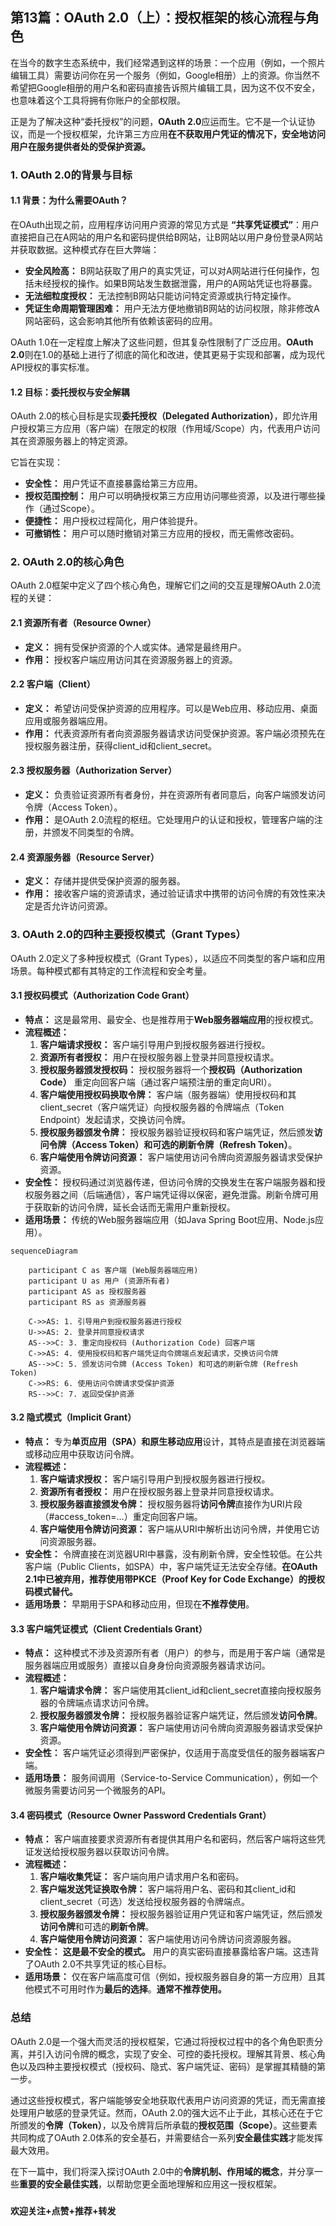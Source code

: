 ## 第13篇：OAuth 2.0（上）：授权框架的核心流程与角色

在当今的数字生态系统中，我们经常遇到这样的场景：一个应用（例如，一个照片编辑工具）需要访问你在另一个服务（例如，Google相册）上的资源。你当然不希望把Google相册的用户名和密码直接告诉照片编辑工具，因为这不仅不安全，也意味着这个工具将拥有你账户的全部权限。

正是为了解决这种“委托授权”的问题，**OAuth 2.0**应运而生。它不是一个认证协议，而是一个授权框架，允许第三方应用**在不获取用户凭证的情况下，安全地访问用户在服务提供者处的受保护资源。**

### 1. OAuth 2.0的背景与目标

#### 1.1 背景：为什么需要OAuth？

在OAuth出现之前，应用程序访问用户资源的常见方式是 **“共享凭证模式”**：用户直接把自己在A网站的用户名和密码提供给B网站，让B网站以用户身份登录A网站并获取数据。这种模式存在巨大弊端：

* **安全风险高：** B网站获取了用户的真实凭证，可以对A网站进行任何操作，包括未经授权的操作。如果B网站发生数据泄露，用户的A网站凭证也将暴露。
* **无法细粒度授权：** 无法控制B网站只能访问特定资源或执行特定操作。
* **凭证生命周期管理困难：** 用户无法方便地撤销B网站的访问权限，除非修改A网站密码，这会影响其他所有依赖该密码的应用。

OAuth 1.0在一定程度上解决了这些问题，但其复杂性限制了广泛应用。**OAuth 2.0**则在1.0的基础上进行了彻底的简化和改进，使其更易于实现和部署，成为现代API授权的事实标准。

#### 1.2 目标：委托授权与安全解耦

OAuth 2.0的核心目标是实现**委托授权（Delegated Authorization）**，即允许用户授权第三方应用（客户端）在限定的权限（作用域/Scope）内，代表用户访问其在资源服务器上的特定资源。

它旨在实现：
* **安全性：** 用户凭证不直接暴露给第三方应用。
* **授权范围控制：** 用户可以明确授权第三方应用访问哪些资源，以及进行哪些操作（通过Scope）。
* **便捷性：** 用户授权过程简化，用户体验提升。
* **可撤销性：** 用户可以随时撤销对第三方应用的授权，而无需修改密码。

### 2. OAuth 2.0的核心角色

OAuth 2.0框架中定义了四个核心角色，理解它们之间的交互是理解OAuth 2.0流程的关键：

#### 2.1 资源所有者（Resource Owner）

* **定义：** 拥有受保护资源的个人或实体。通常是最终用户。
* **作用：** 授权客户端应用访问其在资源服务器上的资源。

#### 2.2 客户端（Client）

* **定义：** 希望访问受保护资源的应用程序。可以是Web应用、移动应用、桌面应用或服务器端应用。
* **作用：** 代表资源所有者向资源服务器请求访问受保护资源。客户端必须预先在授权服务器注册，获得client_id和client_secret。

#### 2.3 授权服务器（Authorization Server）

* **定义：** 负责验证资源所有者身份，并在资源所有者同意后，向客户端颁发访问令牌（Access Token）。
* **作用：** 是OAuth 2.0流程的枢纽。它处理用户的认证和授权，管理客户端的注册，并颁发不同类型的令牌。

#### 2.4 资源服务器（Resource Server）

* **定义：** 存储并提供受保护资源的服务器。
* **作用：** 接收客户端的资源请求，通过验证请求中携带的访问令牌的有效性来决定是否允许访问资源。

### 3. OAuth 2.0的四种主要授权模式（Grant Types）

OAuth 2.0定义了多种授权模式（Grant Types），以适应不同类型的客户端和应用场景。每种模式都有其特定的工作流程和安全考量。

#### 3.1 授权码模式（Authorization Code Grant）

* **特点：** 这是最常用、最安全、也是推荐用于**Web服务器端应用**的授权模式。
* **流程概述：**
    1.  **客户端请求授权：** 客户端引导用户到授权服务器进行授权。
    2.  **资源所有者授权：** 用户在授权服务器上登录并同意授权请求。
    3.  **授权服务器颁发授权码：** 授权服务器将一个**授权码（Authorization Code）** 重定向回客户端（通过客户端预注册的重定向URI）。
    4.  **客户端使用授权码换取令牌：** 客户端（服务器端）使用授权码和其client_secret（客户端凭证）向授权服务器的令牌端点（Token Endpoint）发起请求，交换访问令牌。
    5.  **授权服务器颁发令牌：** 授权服务器验证授权码和客户端凭证，然后颁发**访问令牌（Access Token）**和可选的**刷新令牌（Refresh Token）**。
    6.  **客户端使用令牌访问资源：** 客户端使用访问令牌向资源服务器请求受保护资源。
* **安全性：** 授权码通过浏览器传递，但访问令牌的交换发生在客户端服务器和授权服务器之间（后端通信），客户端凭证得以保密，避免泄露。刷新令牌可用于获取新的访问令牌，延长会话而无需用户重新授权。
* **适用场景：** 传统的Web服务器端应用（如Java Spring Boot应用、Node.js应用）。

```mermaid 
sequenceDiagram

    participant C as 客户端 (Web服务器端应用)
    participant U as 用户 (资源所有者)
    participant AS as 授权服务器
    participant RS as 资源服务器

    C->>AS: 1. 引导用户到授权服务器进行授权
    U->>AS: 2. 登录并同意授权请求
    AS-->>C: 3. 重定向授权码 (Authorization Code) 回客户端
    C->>AS: 4. 使用授权码和客户端凭证向令牌端点发起请求，交换访问令牌
    AS-->>C: 5. 颁发访问令牌 (Access Token) 和可选的刷新令牌 (Refresh Token)
    C->>RS: 6. 使用访问令牌请求受保护资源
    RS-->>C: 7. 返回受保护资源
```
#### 3.2 隐式模式（Implicit Grant）

* **特点：** 专为**单页应用（SPA）**和**原生移动应用**设计，其特点是直接在浏览器端或移动应用中获取访问令牌。
* **流程概述：**
    1.  **客户端请求授权：** 客户端引导用户到授权服务器进行授权。
    2.  **资源所有者授权：** 用户在授权服务器上登录并同意授权请求。
    3.  **授权服务器直接颁发令牌：** 授权服务器将**访问令牌**直接作为URI片段（#access_token=...）重定向回客户端。
    4.  **客户端使用令牌访问资源：** 客户端从URI中解析出访问令牌，并使用它访问资源服务器。
* **安全性：** 令牌直接在浏览器URI中暴露，没有刷新令牌，安全性较低。在公共客户端（Public Clients，如SPA）中，客户端凭证无法安全存储。**在OAuth 2.1中已被弃用，推荐使用带PKCE（Proof Key for Code Exchange）的授权码模式替代。**
* **适用场景：** 早期用于SPA和移动应用，但现在**不推荐使用**。

#### 3.3 客户端凭证模式（Client Credentials Grant）

* **特点：** 这种模式不涉及资源所有者（用户）的参与，而是用于客户端（通常是服务器端应用或服务）直接以自身身份向资源服务器请求访问。
* **流程概述：**
    1.  **客户端请求令牌：** 客户端使用其client_id和client_secret直接向授权服务器的令牌端点请求访问令牌。
    2.  **授权服务器颁发令牌：** 授权服务器验证客户端凭证，然后颁发**访问令牌**。
    3.  **客户端使用令牌访问资源：** 客户端使用访问令牌向资源服务器请求受保护资源。
* **安全性：** 客户端凭证必须得到严密保护，仅适用于高度受信任的服务器端客户端。
* **适用场景：** 服务间调用（Service-to-Service Communication），例如一个微服务需要访问另一个微服务的API。

#### 3.4 密码模式（Resource Owner Password Credentials Grant）

* **特点：** 客户端直接要求资源所有者提供其用户名和密码，然后客户端将这些凭证发送给授权服务器以获取访问令牌。
* **流程概述：**
    1.  **客户端收集凭证：** 客户端向用户请求用户名和密码。
    2.  **客户端发送凭证换取令牌：** 客户端将用户名、密码和其client_id和client_secret（可选）发送给授权服务器的令牌端点。
    3.  **授权服务器颁发令牌：** 授权服务器验证用户凭证和客户端凭证，然后颁发**访问令牌**和可选的**刷新令牌**。
    4.  **客户端使用令牌访问资源：** 客户端使用访问令牌访问资源服务器。
* **安全性：** **这是最不安全的模式。** 用户的真实密码直接暴露给客户端。这违背了OAuth 2.0不共享凭证的核心目标。
* **适用场景：** 仅在客户端高度可信（例如，授权服务器自身的第一方应用）且其他模式不可用时作为**最后的选择**。**通常不推荐使用。**

### 总结

OAuth 2.0是一个强大而灵活的授权框架，它通过将授权过程中的各个角色职责分离，并引入访问令牌的概念，实现了安全、可控的委托授权。理解其背景、核心角色以及四种主要授权模式（授权码、隐式、客户端凭证、密码）是掌握其精髓的第一步。

通过这些授权模式，客户端能够安全地获取代表用户访问资源的凭证，而无需直接处理用户敏感的登录凭证。然而，OAuth 2.0的强大远不止于此，其核心还在于它所颁发的**令牌（Token）**，以及令牌背后所承载的**授权范围（Scope）**。这些要素共同构成了OAuth 2.0体系的安全基石，并需要结合一系列**安全最佳实践**才能发挥最大效用。

在下一篇中，我们将深入探讨OAuth 2.0中的**令牌机制、作用域的概念**，并分享一些**重要的安全最佳实践**，以帮助您更全面地理解和应用这一授权框架。

###
**欢迎关注+点赞+推荐+转发**